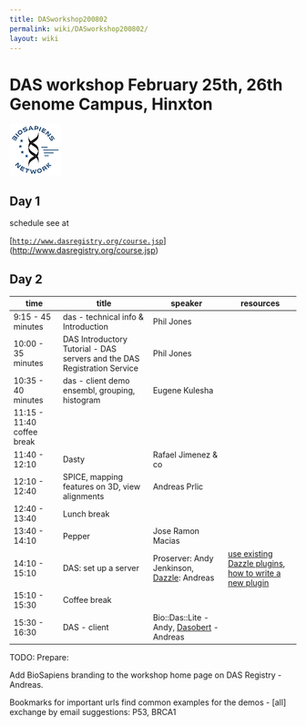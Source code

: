 ```yaml
---
title: DASworkshop200802
permalink: wiki/DASworkshop200802/
layout: wiki
---
```


DAS workshop February 25th, 26th Genome Campus, Hinxton
=======================================================

![BioSapiens Network](Biosapiens_final.gif "BioSapiens Network")

Day 1
-----

schedule see at

[[`http://www.dasregistry.org/course.jsp`](http://www.dasregistry.org/course.jsp)](http://www.dasregistry.org/course.jsp)

Day 2
-----

| time                       | title                                                                    | speaker                                                                          | resources                                                                                                                                              |
|----------------------------|--------------------------------------------------------------------------|----------------------------------------------------------------------------------|--------------------------------------------------------------------------------------------------------------------------------------------------------|
| 9:15 - 45 minutes          | das - technical info & Introduction                                      | Phil Jones                                                                       |                                                                                                                                                        |
| 10:00 - 35 minutes         | DAS Introductory Tutorial - DAS servers and the DAS Registration Service | Phil Jones                                                                       |
| 10:35 - 40 minutes         | das - client demo ensembl, grouping, histogram                           | Eugene Kulesha                                                                   |                                                                                                                                                        |
| 11:15 - 11:40 coffee break |                                                                          |                                                                                  |
| 11:40 - 12:10              | Dasty                                                                    | Rafael Jimenez & co                                                              |                                                                                                                                                        |
| 12:10 - 12:40              | SPICE, mapping features on 3D, view alignments                           | Andreas Prlic                                                                    |                                                                                                                                                        |
| 12:40 - 13:40              | Lunch break                                                              |                                                                                  |
| 13:40 - 14:10              | Pepper                                                                   | Jose Ramon Macias                                                                |                                                                                                                                                        |
| 14:10 - 15:10              | DAS: set up a server                                                     | Proserver: Andy Jenkinson, [Dazzle](http://www.biojava.org/wiki/Dazzle): Andreas | [use existing Dazzle plugins](http://www.biojava.org/wiki/Dazzle:plugins), [how to write a new plugin](http://www.biojava.org/wiki/Dazzle:writeplugin) |
| 15:10 - 15:30              | Coffee break                                                             |                                                                                  |
| 15:30 - 16:30              | DAS - client                                                             | Bio::Das::Lite - Andy, [Dasobert](http://www.spice-3d.org/dasobert/) - Andreas   |                                                                                                                                                        |

TODO: Prepare:

Add BioSapiens branding to the workshop home page on DAS Registry -
Andreas.

Bookmarks for important urls find common examples for the demos -
\[all\] exchange by email suggestions: P53, BRCA1
